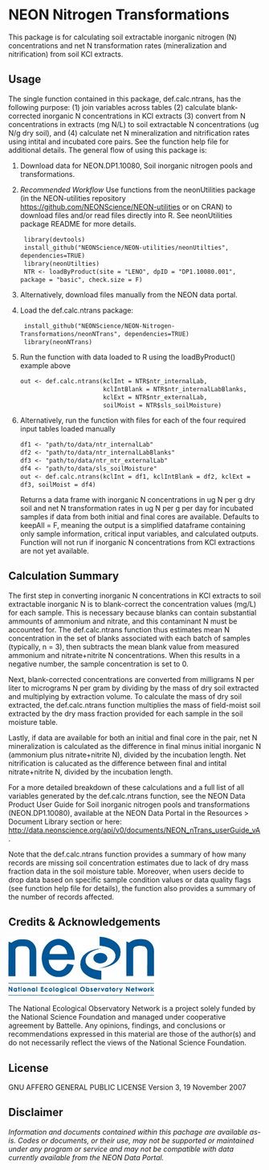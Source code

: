 NEON Nitrogen Transformations
================

<!-- README.md is generated from README.Rmd. Please edit that file -->
<!-- ****** Description ****** -->
This package is for calculating soil extractable inorganic nitrogen (N) concentrations and net N transformation rates (mineralization and nitrification) from soil KCl extracts.

<!-- ****** Usage ****** -->
Usage
-----

The single function contained in this package, def.calc.ntrans, has the following purpose: (1) join variables across tables (2) calculate blank-corrected inorganic N concentrations in KCl extracts (3) convert from N concentrations in extracts (mg N/L) to soil extractable N concentrations (ug N/g dry soil), and (4) calculate net N mineralization and nitrification rates using intital and incubated core pairs. See the function help file for additional details. The general flow of using this package is:

1.  Download data for NEON.DP1.10080, Soil inorganic nitrogen pools and transformations.
2.  *Recommended Workflow* Use functions from the neonUtilities package (in the NEON-utilities repository <https://github.com/NEONScience/NEON-utilities> or on CRAN) to download files and/or read files directly into R. See neonUtilities package README for more details.

         library(devtools) 
         install_github("NEONScience/NEON-utilities/neonUtilties", dependencies=TRUE)  
         library(neonUtilties)  
         NTR <- loadByProduct(site = "LENO", dpID = "DP1.10080.001", package = "basic", check.size = F)

3.  Alternatively, download files manually from the NEON data portal.
4.  Load the def.calc.ntrans package:

         install_github("NEONScience/NEON-Nitrogen-Transformations/neonNTrans", dependencies=TRUE)  
         library(neonNTrans)  

5.  Run the function with data loaded to R using the loadByProduct() example above

        out <- def.calc.ntrans(kclInt = NTR$ntr_internalLab, 
                               kclIntBlank = NTR$ntr_internalLabBlanks, 
                               kclExt = NTR$ntr_externalLab, 
                               soilMoist = NTR$sls_soilMoisture)

6.  Alternatively, run the function with files for each of the four required input tables loaded manually

        df1 <- "path/to/data/ntr_internalLab"
        df2 <- "path/to/data/ntr_internalLabBlanks"
        df3 <- "path/to/data/ntr_ntr_externalLab"
        df4 <- "path/to/data/sls_soilMoisture"
        out <- def.calc.ntrans(kclInt = df1, kclIntBlank = df2, kclExt = df3, soilMoist = df4) 

    Returns a data frame with inorganic N concentrations in ug N per g dry soil and net N transformation rates in ug N per g per day for incubated samples if data from both initial and final cores are available. Defaults to keepAll = F, meaning the output is a simplified dataframe containing only sample information, critical input variables, and calculated outputs. Function will not run if inorganic N concentrations from KCl extractions are not yet available.

<!-- ****** Calculation Summary ****** -->
Calculation Summary
-------------------

The first step in converting inorganic N concentrations in KCl extracts to soil extractable inorganic N is to blank-correct the concentration values (mg/L) for each sample. This is necessary because blanks can contain substantial ammounts of ammonium and nitrate, and this contaminant N must be accounted for. The def.calc.ntrans function thus estimates mean N concentration in the set of blanks associated with each batch of samples (typically, n = 3), then subtracts the mean blank value from measured ammonium and nitrate+nitrite N concentrations. When this results in a negative number, the sample concentration is set to 0.

Next, blank-corrected concentrations are converted from milligrams N per liter to micrograms N per gram by dividing by the mass of dry soil extracted and multiplying by extraction volume. To calculate the mass of dry soil extracted, the def.calc.ntrans function multiplies the mass of field-moist soil extracted by the dry mass fraction provided for each sample in the soil moisture table.

Lastly, if data are available for both an initial and final core in the pair, net N mineralization is calculated as the difference in final minus initial inorganic N (ammonium plus nitrate+nitrite N), divided by the incubation length. Net nitrification is calucated as the difference between final and intital nitrate+nitrite N, divided by the incubation length.

For a more detailed breakdown of these calculations and a full list of all variables generated by the def.calc.ntrans function, see the NEON Data Product User Guide for Soil inorganic nitrogen pools and transformations (NEON.DP1.10080), available at the NEON Data Portal in the Resources &gt; Document Library section or here: <http://data.neonscience.org/api/v0/documents/NEON_nTrans_userGuide_vA>.

Note that the def.calc.ntrans function provides a summary of how many records are missing soil concentration estimates due to lack of dry mass fraction data in the soil moisture table. Moreover, when users decide to drop data based on specific sample condition values or data quality flags (see function help file for details), the function also provides a summary of the number of records affected.

<!-- ****** Acknowledgements ****** -->
Credits & Acknowledgements
--------------------------

<!-- HTML tags to produce image, resize, add hyperlink. -->
<!-- ONLY WORKS WITH HTML or GITHUB documents -->
<a href="http://www.neonscience.org/"> <img src="logo.png" width="300px" /> </a>

<!-- Acknowledgements text -->
The National Ecological Observatory Network is a project solely funded by the National Science Foundation and managed under cooperative agreement by Battelle. Any opinions, findings, and conclusions or recommendations expressed in this material are those of the author(s) and do not necessarily reflect the views of the National Science Foundation.

<!-- ****** License ****** -->
License
-------

GNU AFFERO GENERAL PUBLIC LICENSE Version 3, 19 November 2007

<!-- ****** Disclaimer ****** -->
Disclaimer
----------

*Information and documents contained within this pachage are available as-is. Codes or documents, or their use, may not be supported or maintained under any program or service and may not be compatible with data currently available from the NEON Data Portal.*
